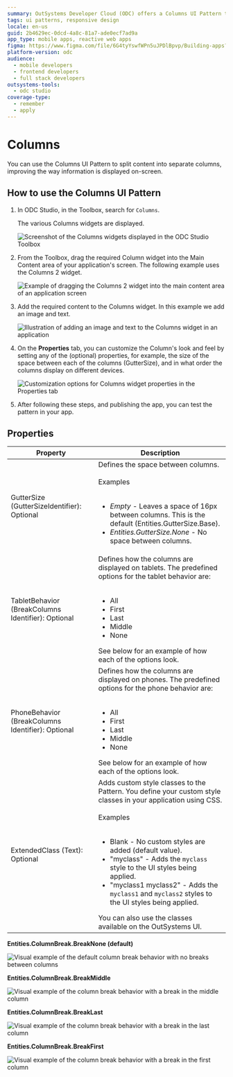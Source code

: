 ```yaml
---
summary: OutSystems Developer Cloud (ODC) offers a Columns UI Pattern to enhance on-screen content organization by splitting it into separate columns.
tags: ui patterns, responsive design
locale: en-us
guid: 2b4629ec-0dcd-4a8c-81a7-ade0ecf7ad9a
app_type: mobile apps, reactive web apps
figma: https://www.figma.com/file/6G4tyYswfWPn5uJPDlBpvp/Building-apps?type=design&node-id=3203%3A8947&t=ZwHw8hXeFhwYsO5V-1
platform-version: odc
audience:
  - mobile developers
  - frontend developers
  - full stack developers
outsystems-tools:
  - odc studio
coverage-type:
  - remember
  - apply
---
```


# Columns

You can use the Columns UI Pattern to split content into separate columns, improving the way information is displayed on-screen.

## How to use the Columns UI Pattern

1. In ODC Studio, in the Toolbox, search for `Columns`.

    The various Columns widgets are displayed.

    ![Screenshot of the Columns widgets displayed in the ODC Studio Toolbox](images/columnsmob-image-1.png "Columns Widgets in ODC Studio Toolbox")

1. From the Toolbox, drag the required Column widget into the Main Content area of your application's screen. The following example uses the Columns 2 widget.

    ![Example of dragging the Columns 2 widget into the main content area of an application screen](images/columnsmob-image-3.png "Dragging Columns 2 Widget into Main Content Area")

1. Add the required content to the Columns widget. In this example we add an image and text.

    ![Illustration of adding an image and text to the Columns widget in an application](images/columnsmob-image-4.png "Adding Content to Columns Widget")

1. On the **Properties** tab, you can customize the Column's look and feel by setting any of the (optional) properties, for example, the size of the space between each of the columns (GutterSize), and in what order the columns display on different devices.

    ![Customization options for Columns widget properties in the Properties tab](images/columnsmob-image-2.png "Customizing Columns Properties")

1. After following these steps, and publishing the app, you can test the pattern in your app.

## Properties

| **Property** |  **Description** |
| ---|--- |
| GutterSize (GutterSizeIdentifier): Optional | Defines the space between columns.<br/><br/>Examples<br/><br/><ul><li>_Empty_ - Leaves a space of 16px between columns. This is the default (Entities.GutterSize.Base).</li><li>_Entities.GutterSize.None_ - No space between columns.</li></ul> |
| TabletBehavior (BreakColumns Identifier): Optional | Defines how the columns are displayed on tablets. The predefined options for the tablet behavior are:<br/><br/><ul><li>All</li><li>First</li><li>Last</li><li>Middle</li><li>None</li></ul>See below for an example of how each of the options look. |
| PhoneBehavior (BreakColumns Identifier): Optional | Defines how the columns are displayed on phones. The predefined options for the phone behavior are:<br/><br/><ul><li>All</li><li>First</li><li>Last</li><li>Middle</li><li>None</li></ul>See below for an example of how each of the options look. |
| ExtendedClass (Text): Optional | Adds custom style classes to the Pattern. You define your custom style classes in your application using CSS.<br/><br/>Examples<br/><br/><ul><li>Blank - No custom styles are added (default value).</li><li>"myclass" - Adds the ``myclass`` style to the UI styles being applied.</li><li>"myclass1 myclass2" - Adds the ``myclass1`` and ``myclass2`` styles to the UI styles being applied.</li></ul>You can also use the classes available on the OutSystems UI. |

**Entities.ColumnBreak.BreakNone (default)**

![Visual example of the default column break behavior with no breaks between columns](images/Column_break_none.png "Default Column Break Behavior")  

**Entities.ColumnBreak.BreakMiddle**

![Visual example of the column break behavior with a break in the middle column](images/Column_break_middle.png "Column Break Middle Option")

**Entities.ColumnBreak.BreakLast**

![Visual example of the column break behavior with a break in the last column](images/Column_break_last.png "Column Break Last Option")

**Entities.ColumnBreak.BreakFirst**

![Visual example of the column break behavior with a break in the first column](images/Column_break_first.png "Column Break First Option")
